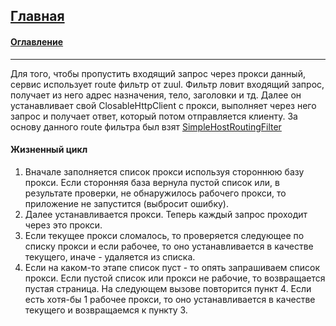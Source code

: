 ## [Главная](../README.md)
#### [Оглавление](./main.md)
***
Для того, чтобы пропустить входящий запрос через прокси данный, сервис использует
route фильтр от zuul.
Фильтр ловит входящий запрос, получает из него адрес назначения, тело, заголовки и тд.
Далее он устанавливает свой ClosableHttpClient с прокси, выполняет через него запрос
и получает ответ, который потом отправляется клиенту.
За основу данного route фильтра был взят [SimpleHostRoutingFilter](https://github.com/spring-cloud/spring-cloud-netflix/blob/4e8d58869e800ab5491635e046b240e3eb235b36/spring-cloud-netflix-zuul/src/main/java/org/springframework/cloud/netflix/zuul/filters/route/SimpleHostRoutingFilter.java)
#### Жизненный цикл
1. Вначале заполняется список прокси используя стороннюю базу прокси.
Если сторонняя база вернула пустой список или, в результате проверки, не обнаружилось
рабочего прокси, то приложение не запустится (выбросит ошибку).
2. Далее устанавливается прокси. Теперь каждый запрос проходит через это прокси.
3. Если текущее прокси сломалось, то проверяется следующее по списку прокси и 
если рабочее, то оно устанавливается в качестве текущего, иначе - 
удаляется из списка.
4. Если на каком-то этапе список пуст - то опять запрашиваем список прокси.
Если пустой список или прокси не рабочие, то возвращается пустая страница. На следующем вызове повторится пункт 4.
Если есть хотя-бы 1 рабочее прокси, то оно устанавливается в качестве текущего и
возвращаемся к пункту 3.
